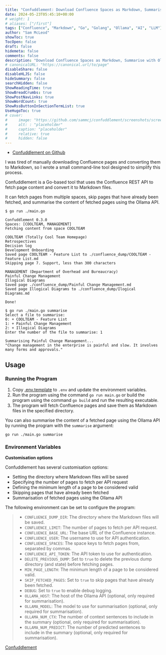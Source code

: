 ```yaml
---
title: "Confuddlement: Download Confluence Spaces as Markdown, Summarise with Ollama"
date: 2024-05-23T05:45:10+00:00
# weight: 1
# aliases: ["/first"]
tags: ["Confluence", "Markdown", "Go", "Golang", "Ollama", "AI", "LLM"]
author: "Sam McLeod"
showToc: true
TocOpen: false
draft: false
hidemeta: false
comments: false
description: "Download Confluence Spaces as Markdown, Summarise with Ollama"
# canonicalURL: "https://canonical.url/to/page"
disableShare: false
disableHLJS: false
hideSummary: false
searchHidden: false
ShowReadingTime: true
ShowBreadCrumbs: true
ShowPostNavLinks: true
ShowWordCount: true
ShowRssButtonInSectionTermList: true
UseHugoToc: true
# cover:
#     image: "https://github.com/sammcj/confuddlement/screenshots/screenshot.png?raw=true" # image path/url
#     alt: : "placeholder"
#     caption: "placeholder"
#     relative: true
#     hidden: false
---
```


- [Confuddlement on Github](https://github.com/sammcj/confuddlement)

I was tired of manually downloading Confluence pages and converting them to Markdown, so I wrote a small command-line tool designed to simplify this process.

Confuddlement is a Go-based tool that uses the Confluence REST API to fetch page content and convert it to Markdown files.

It can fetch pages from multiple spaces, skip pages that have already been fetched, and summarise the content of fetched pages using the Ollama API.

```plain
$ go run ./main.go

Confuddlement 0.3.0
Spaces: [COOLTEAM, MANAGEMENT]
Fetching content from space COOLTEAM

COOLTEAM (Totally Cool Team Homepage)
Retrospectives
Decision log
Development Onboarding
Saved page COOLTEAM - Feature List to ./confluence_dump/COOLTEAM - Feature List.md
Skipping page 7. Support, less than 300 characters

MANAGEMENT (Department of Overhead and Bureaucracy)
Painful Change Management
Illogical Diagrams
Saved page ./confluence_dump/Painful Change Management.md
Saved page Illogical Diagrams to ./confluence_dump/Ilogical Diagrams.md

Done!

$ go run ./main.go summarise
Select a file to summarise:
0: + COOLTEAM - Feature List
1: + Painful Change Management
2: + Illogical Diagrams
Enter the number of the file to summarise: 1

Summarising Painful Change Management...
"Change management in the enterprise is painful and slow. It involves many forms and approvals."
```

## Usage

### Running the Program

1. Copy [.env.template](.env.template) to `.env` and update the environment variables.
2. Run the program using the command `go run main.go` or build the program using the command `go build` and run the resulting executable.
3. The program will fetch Confluence pages and save them as Markdown files in the specified directory.

You can also summarise the content of a fetched page using the Ollama API by running the program with the `summarise` argument:

```shell
go run ./main.go summarise
```

<!--more-->

### Environment Variables

**Customisation options**

Confuddlement has several customisation options:

- Setting the directory where Markdown files will be saved
- Specifying the number of pages to fetch per API request
- Defining the minimum length of a page to be considered valid
- Skipping pages that have already been fetched
- Summarisation of fetched pages using the Ollama API

The following environment can be set to configure the program:

> - `CONFLUENCE_DUMP_DIR`: The directory where the Markdown files will be saved.
> - `CONFLUENCE_LIMIT`: The number of pages to fetch per API request.
> - `CONFLUENCE_BASE_URL`: The base URL of the Confluence instance.
> - `CONFLUENCE_USER`: The username to use for API authentication.
> - `CONFLUENCE_SPACES`: The space keys to fetch pages from, separated by commas.
> - `CONFLUENCE_API_TOKEN`: The API token to use for authentication.
> - `DELETE_PREVIOUS_DUMP`: Set to `true` to delete the previous dump directory (and state) before fetching pages.
> - `MIN_PAGE_LENGTH`: The minimum length of a page to be considered valid.
> - `SKIP_FETCHED_PAGES`: Set to `true` to skip pages that have already been fetched.
> - `DEBUG`: Set to `true` to enable debug logging.
> - `OLLAMA_HOST`: The host of the Ollama API (optional, only required for summarisation).
> - `OLLAMA_MODEL`: The model to use for summarisation (optional, only required for summarisation).
> - `OLLAMA_NUM_CTX`: The number of context sentences to include in the summary (optional, only required for summarisation).
> - `OLLAMA_NUM_PREDICT`: The number of predicted sentences to include in the summary (optional, only required for summarisation).

[Confuddlement](https://github.com/sammcj/confuddlement)
